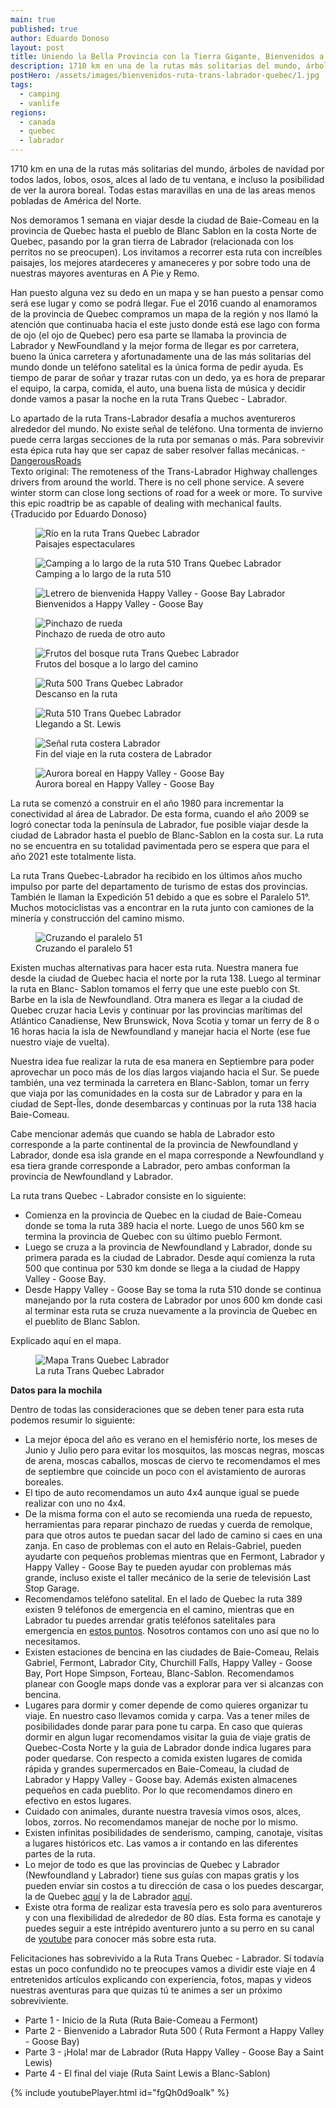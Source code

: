 ```yaml
---
main: true
published: true
author: Eduardo Donoso
layout: post
title: Uniendo la Bella Provincia con la Tierra Gigante, Bienvenidos a la Ruta Trans Quebec - Labrador
description: 1710 km en una de la rutas más solitarias del mundo, árboles de navidad por todos lados, lobos, osos, alces al lado de tu ventana, e incluso la posibilidad de ver la aurora boreal. Todas estas maravillas en una de las areas menos pobladas de América del Norte.
postHero: /assets/images/bienvenidos-ruta-trans-labrador-quebec/1.jpg
tags:
  - camping
  - vanlife
regions:
  - canada
  - quebec
  - labrador
---
```


1710 km en una de la rutas más solitarias del mundo, árboles de navidad por todos lados, lobos, osos, alces al lado de tu ventana, e incluso la posibilidad de ver la aurora boreal. Todas estas maravillas en una de las areas menos pobladas de América del Norte.

Nos demoramos 1 semana en viajar desde la ciudad de Baie-Comeau en la provincia de Quebec hasta el pueblo de Blanc Sablon en la costa Norte de Quebec, pasando por la gran tierra de Labrador (relacionada con los perritos no se preocupen). Los invitamos a recorrer esta ruta con increíbles paisajes, los mejores atardeceres y amaneceres y por sobre todo una de nuestras mayores aventuras en A Pie y Remo.

Han puesto alguna vez su dedo en un mapa y se han puesto a pensar como será ese lugar y como se podrá llegar. Fue el 2016 cuando al enamoramos de la provincia de Quebec compramos un mapa de la región y nos llamó la atención que continuaba hacia el este justo donde está ese lago con forma de ojo (el ojo de Quebec) pero esa parte se llamaba la provincia de Labrador y NewFoundland y la mejor forma de llegar es por carretera, bueno la única carretera y afortunadamente una de las más solitarias del mundo donde un teléfono satelital es la única forma de pedir ayuda. Es tiempo de parar de soñar y trazar rutas con un dedo, ya es hora de preparar el equipo, la carpa, comida, el auto, una buena lista de música y decidir donde vamos a pasar la noche en la ruta Trans Quebec - Labrador.

<div class="quote">
  Lo apartado de la ruta Trans-Labrador desafía a muchos aventureros alrededor del mundo. No existe señal de teléfono. Una tormenta de invierno puede cerra largas secciones de la ruta por semanas o más. Para sobrevivir esta épica ruta hay que ser capaz de saber resolver fallas mecánicas. -<a href="https://www.dangerousroads.org/north-america/canada/1498-trans-labrador-highway-canada.html" title="Trans-Labrador Highway">DangerousRoads</a>
</div>
<div class="cc">
  Texto original: The remoteness of the Trans-Labrador Highway challenges drivers from around the world. There is no cell phone service. A severe winter storm can close long sections of road for a week or more. To survive this epic roadtrip be as capable of dealing with mechanical faults. {Traducido por Eduardo Donoso}
</div>

<figure class="figure">
  <img class="image" src="/assets/images/bienvenidos-ruta-trans-labrador-quebec/2.jpg" alt="Río en la ruta Trans Quebec Labrador">
  <figcaption class="img-caption">Paisajes espectaculares</figcaption>
</figure>
<figure class="figure">
  <img class="image" src="/assets/images/bienvenidos-ruta-trans-labrador-quebec/4.jpg" alt="Camping a lo largo de la ruta 510 Trans Quebec Labrador">
  <figcaption class="img-caption">Camping a lo largo de la ruta 510</figcaption>
</figure>
<figure class="figure">
  <img class="image" src="/assets/images/bienvenidos-ruta-trans-labrador-quebec/5.jpg" alt="Letrero de bienvenida Happy Valley - Goose Bay Labrador">
  <figcaption class="img-caption">Bienvenidos a Happy Valley - Goose Bay</figcaption>
</figure>
<figure class="figure">
  <img class="image" src="/assets/images/bienvenidos-ruta-trans-labrador-quebec/6.jpg" alt="Pinchazo de rueda">
  <figcaption class="img-caption">Pinchazo de rueda de otro auto</figcaption>
</figure>
<figure class="figure">
  <img class="image" src="/assets/images/bienvenidos-ruta-trans-labrador-quebec/7.jpg" alt="Frutos del bosque ruta Trans Quebec Labrador">
  <figcaption class="img-caption">Frutos del bosque a lo largo del camino</figcaption>
</figure>
<figure class="figure">
  <img class="image" src="/assets/images/bienvenidos-ruta-trans-labrador-quebec/8.jpg" alt="Ruta 500 Trans Quebec Labrador ">
  <figcaption class="img-caption">Descanso en la ruta</figcaption>
</figure>
<figure class="figure">
  <img class="image" src="/assets/images/bienvenidos-ruta-trans-labrador-quebec/9.jpg" alt="Ruta 510 Trans Quebec Labrador">
  <figcaption class="img-caption">Llegando a St. Lewis</figcaption>
</figure>
<figure class="figure">
  <img class="image" src="/assets/images/bienvenidos-ruta-trans-labrador-quebec/10.jpg" alt="Señal ruta costera Labrador">
  <figcaption class="img-caption">Fin del viaje en la ruta costera de Labrador</figcaption>
</figure>
<figure class="figure">
  <img class="image" src="/assets/images/bienvenidos-ruta-trans-labrador-quebec/11.jpg" alt="Aurora boreal en Happy Valley - Goose Bay">
  <figcaption class="img-caption">Aurora boreal en Happy Valley - Goose Bay</figcaption>
</figure>

La ruta se comenzó a construir en el año 1980 para incrementar la conectividad al área de Labrador. De esta forma, cuando el año 2009 se logró conectar toda la península de Labrador, fue posible viajar desde la ciudad de Labrador hasta el pueblo de Blanc-Sablon en la costa sur. La ruta no se encuentra en su totalidad pavimentada pero se espera que para el año 2021 este totalmente lista.

La ruta Trans Quebec-Labrador ha recibido en los últimos años mucho impulso por parte del departamento de turismo de estas dos provincias. También le llaman la Expedición 51 debido a que es sobre el Paralelo 51°. Muchos motociclistas vas a encontrar en la ruta junto con camiones de la minería y construcción del camino mismo.

<figure class="figure">
  <img class="image" src="/assets/images/bienvenidos-ruta-trans-labrador-quebec/3.jpg" alt="Cruzando el paralelo 51">
  <figcaption class="img-caption">Cruzando el paralelo 51</figcaption>
</figure>

Existen muchas alternativas para hacer esta ruta. Nuestra manera fue desde la ciudad de Quebec hacia el norte por la ruta 138. Luego al terminar la ruta en Blanc- Sablon tomamos el ferry que une este pueblo con St. Barbe en la isla de Newfoundland. Otra manera es llegar a la ciudad de Quebec cruzar hacia Levis y continuar por las provincias marítimas del Atlántico Canadiense, New Brunswick, Nova Scotia y tomar un ferry de 8 o 16 horas hacia la isla de Newfoundland y manejar hacia el Norte (ese fue nuestro viaje de vuelta).

Nuestra idea fue realizar la ruta de esa manera en Septiembre para poder aprovechar un poco más de los días largos viajando hacia el Sur.
Se puede también, una vez terminada la carretera en Blanc-Sablon, tomar un ferry que viaja por las comunidades  en la costa sur de Labrador y para en la ciudad de Sept-Îles, donde desembarcas y continuas por la ruta 138 hacia Baie-Comeau.

Cabe mencionar además que cuando se habla de Labrador esto corresponde a la parte continental de la provincia de Newfoundland y Labrador, donde esa isla grande en el mapa corresponde a Newfoundland  y esa tiera grande corresponde a Labrador, pero ambas conforman la provincia de Newfoundland y Labrador.

La ruta trans Quebec - Labrador  consiste en lo siguiente:
- Comienza en la provincia de Quebec en la ciudad de Baie-Comeau donde se toma la ruta 389 hacia el norte. Luego de unos 560 km se termina la provincia de Quebec con su último pueblo Fermont.
- Luego se cruza a la provincia de Newfoundland y Labrador, donde su primera parada es la ciudad de Labrador. Desde aquí comienza la ruta 500 que continua por 530 km donde se llega a la ciudad de Happy Valley - Goose Bay.
- Desde Happy Valley - Goose Bay se toma la ruta 510 donde se continua manejando por la ruta costera de Labrador por unos 600 km donde casi al terminar esta ruta se cruza nuevamente a la provincia de Quebec en el pueblito de Blanc Sablon.

Explicado aquí en el mapa.

<figure class="figure">
  <img class="image" src="/assets/images/bienvenidos-ruta-trans-labrador-quebec/12.jpg" alt="Mapa Trans Quebec Labrador">
  <figcaption class="img-caption">La ruta Trans Quebec Labrador</figcaption>
</figure>

**Datos para la mochila**

Dentro de todas las consideraciones que se deben tener para esta ruta podemos resumir lo siguiente:

- La mejor época del año es verano en el hemisfério norte, los meses de Junio y Julio pero para evitar los mosquitos, las moscas negras, moscas de arena, moscas caballos, moscas de ciervo te recomendamos el mes de septiembre que coincide un poco con el avistamiento de auroras boreales.
- El tipo de auto recomendamos un auto 4x4 aunque igual se puede realizar con uno no 4x4.
- De la misma forma con el auto se recomienda una rueda de repuesto, herramientas para reparar pinchazo de ruedas y cuerda de remolque, para que otros autos te puedan sacar del lado de camino si caes en una zanja. En caso de problemas con el auto en Relais-Gabriel, pueden ayudarte con pequeños problemas mientras que en Fermont, Labrador y Happy Valley - Goose Bay te pueden ayudar con problemas más grande, incluso existe el taller mecánico de la serie de televisión Last Stop Garage.
- Recomendamos teléfono satelital. En el lado de Quebec la ruta 389 existen 9 teléfonos de emergencia en el camino, mientras que en Labrador tu puedes arrendar gratis teléfonos satelitales para emergencia en <a href="http://www.destinationlabrador.com/guide/files/travel_trade/free_satellite_phone_loan_program.pdf" title="TLH Teléfonos Satelitales">estos puntos</a>. Nosotros contamos con uno así que no lo necesitamos.
- Existen estaciones de bencina en las ciudades de Baie-Comeau, Relais Gabriel, Fermont, Labrador City, Churchill Falls, Happy Valley - Goose Bay, Port Hope Simpson, Forteau, Blanc-Sablon. Recomendamos planear con Google maps donde vas a explorar para ver si alcanzas con bencina.
- Lugares para dormir y comer depende de como quieres organizar tu viaje. En nuestro caso llevamos comida y carpa. Vas a tener miles de posibilidades donde parar para pone tu carpa. En caso que quieras dormir en algun lugar recomendamos visitar la guia de viaje gratis de Quebec-Costa Norte y la guia de Labrador donde indica lugares para poder quedarse. Con respecto a comida existen lugares de comida rápida y grandes supermercados en Baie-Comeau, la ciudad de Labrador y Happy Valley - Goose bay. Además existen almacenes pequeños en cada pueblito. Por lo que recomendamos dinero en efectivo en estos lugares.
- Cuidado con animales, durante nuestra travesía vimos osos, alces, lobos, zorros. No recomendamos manejar de noche por lo mismo.
- Existen infinitas posibilidades de senderismo, camping, canotaje, visitas a lugares históricos etc. Las vamos a ir contando en las diferentes partes de la ruta.
- Lo mejor de todo es que las provincias de Quebec y Labrador (Newfoundland y Labrador) tiene sus guías con mapas gratis y los pueden enviar sin costos a tu dirección de casa o los puedes descargar, la de Quebec <a href="https://tourismecote-nord.com/en/discover-our-region/see-and-online-order/" title="Cote Norde Guia">aquí</a> y la de Labrador <a href="https://www.newfoundlandlabrador.com/trip-ideas/travellers-guide" title="Labrador Guia">aquí</a>.
- Existe otra forma de realizar esta travesía pero es solo para aventureros y con una flexibilidad de alrededor de 80 días. Esta forma es canotaje y puedes seguir a este intrépido aventurero junto a su perro en su canal de <a href="https://www.youtube.com/watch?v=Rxb-zVhwf5A&t=2s" title="Youtube Justin Barbour">youtube</a> para conocer más sobre esta ruta.

Felicitaciones has sobrevivido a la Ruta Trans Quebec - Labrador.  Sí todavía estas un poco confundido no te preocupes vamos a dividir este viaje en 4 entretenidos artículos explicando con experiencia, fotos, mapas y videos nuestras aventuras para que quizas tú te animes a ser un próximo sobreviviente.

- Parte 1 - Inicio de la Ruta (Ruta Baie-Comeau a Fermont)
- Parte 2 - Bienvenido a Labrador Ruta 500 ( Ruta Fermont a Happy Valley - Goose Bay)
- Parte 3 - ¡Hola! mar de Labrador (Ruta Happy Valley - Goose Bay a Saint Lewis)
- Parte 4 - El final del viaje (Ruta Saint Lewis a Blanc-Sablon)

{% include youtubePlayer.html id="fgQh0d9oaIk" %}
